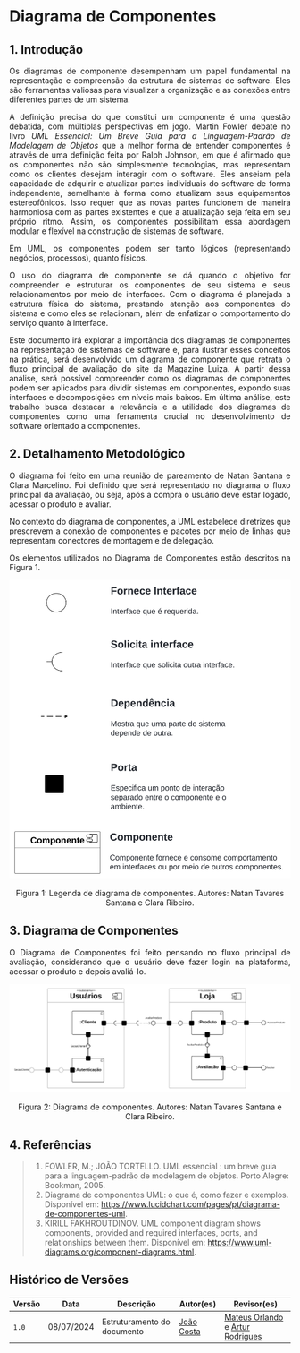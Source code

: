 # Diagrama de Componentes


## 1. Introdução

<p align="justify">
Os diagramas de componente desempenham um papel fundamental na representação e compreensão da estrutura de sistemas de software. Eles são ferramentas valiosas para visualizar a organização e as conexões entre diferentes partes de um sistema.
</p>

<p align="justify">
A definição precisa do que constitui um componente é uma questão debatida, com múltiplas perspectivas em jogo. Martin Fowler debate no livro <i>UML Essencial: Um Breve Guia para a Linguagem-Padrão de Modelagem de Objetos</i> que a melhor forma de entender componentes é através de uma definição feita por Ralph Johnson, em que é afirmado que os componentes não são simplesmente tecnologias, mas representam como os clientes desejam interagir com o software. Eles anseiam pela capacidade de adquirir e atualizar partes individuais do software de forma independente, semelhante à forma como atualizam seus equipamentos estereofônicos. Isso requer que as novas partes funcionem de maneira harmoniosa com as partes existentes e que a atualização seja feita em seu próprio ritmo. Assim, os componentes possibilitam essa abordagem modular e flexível na construção de sistemas de software. 
</p>

<p align="justify">
Em UML, os componentes podem ser tanto lógicos (representando negócios, processos), quanto físicos.
</p>

<p align="justify">
O uso do diagrama de componente se dá quando o objetivo for compreender e estruturar os componentes de seu sistema e seus relacionamentos por meio de interfaces. Com o diagrama é planejada a estrutura física do sistema, prestando atenção aos componentes do sistema e como eles se relacionam, além de enfatizar o comportamento do serviço quanto à interface.
</p>

<p align="justify">
Este documento irá explorar a importância dos diagramas de componentes na representação de sistemas de software e, para ilustrar esses conceitos na prática, será desenvolvido um diagrama de componente que retrata o fluxo principal de avaliação do site da Magazine Luiza. A partir dessa análise, será possível compreender como os diagramas de componentes podem ser aplicados para dividir sistemas em componentes, expondo suas interfaces e decomposições em níveis mais baixos. Em última análise, este trabalho busca destacar a relevância e a utilidade dos diagramas de componentes como uma ferramenta crucial no desenvolvimento de software orientado a componentes.
</p>


## 2. Detalhamento Metodológico

<p align="justify">
O diagrama foi feito em uma reunião de pareamento de Natan Santana e Clara Marcelino. Foi definido que será representado no diagrama o fluxo principal da avaliação, ou seja, após a compra o usuário deve estar logado, acessar o produto e avaliar.
</p>

<p align="justify">
No contexto do diagrama de componentes, a UML estabelece diretrizes que prescrevem a conexão de componentes e pacotes por meio de linhas que representam conectores de montagem e de delegação.
</p>

<p align="justify">
Os elementos utilizados no Diagrama de Componentes estão descritos na Figura 1.
</p>


<div align="center"><img src="https://raw.githubusercontent.com/UnBArqDsw2023-2/2023.2_G8_ProjetoMagazineLuiza/main/docs/Assets/Modelagem/DiagramaComponentes/diagramaComponentesLegenda.png" alt="Figura 1: Legenda de diagrama de componentes."></div>

<p align='center'>
Figura 1: Legenda de diagrama de componentes. Autores: Natan Tavares Santana e Clara Ribeiro.
</p>


## 3. Diagrama de Componentes

<p align="justify">
O Diagrama de Componentes foi feito pensando no fluxo principal de avaliação, considerando que o usuário deve fazer login na plataforma, acessar o produto e depois avaliá-lo.
</p>

<div align = "center"><img src="https://raw.githubusercontent.com/UnBArqDsw2023-2/2023.2_G8_ProjetoMagazineLuiza/main/docs/Assets/Modelagem/DiagramaComponentes/diagramaComponentes.png" alt="Figura 2: Diagrama de componentes."></div>

<p align='center'>
Figura 2: Diagrama de componentes. Autores: Natan Tavares Santana e Clara Ribeiro.
</p>


## 4. Referências

> 1. FOWLER, M.; JOÃO TORTELLO. UML essencial : um breve guia para a linguagem-padrão de modelagem de objetos. Porto Alegre: Bookman, 2005.
> 2. Diagrama de componentes UML: o que é, como fazer e exemplos. Disponível em: <https://www.lucidchart.com/pages/pt/diagrama-de-componentes-uml>.
> 3. KIRILL FAKHROUTDINOV. UML component diagram shows components, provided and required interfaces, ports, and relationships between them. Disponível em: <https://www.uml-diagrams.org/component-diagrams.html>.

## Histórico de Versões

| Versão |     Data    | Descrição   | Autor(es) | Revisor(es) |
| ------ | ----------- | ----------- | --------- | ----------- |
| `1.0`  | 08/07/2024 | Estruturamento do documento | [João Costa](https://github.com/jvcostta)  | [Mateus Orlando](https://github.com/MateusPy) e [Artur Rodrigues](https://github.com/ArturRSA19)|
